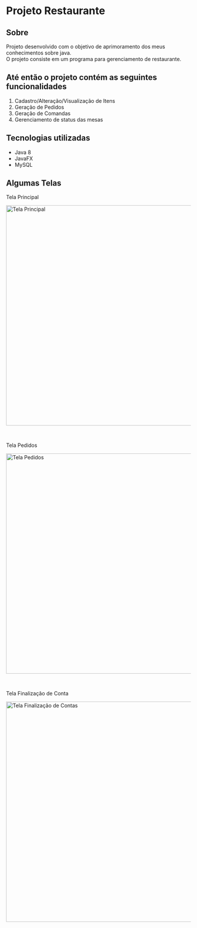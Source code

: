 <h1>Projeto Restaurante</h1>
<h2>Sobre</h2>
<p>Projeto desenvolvido com o objetivo de aprimoramento dos meus conhecimentos sobre java.<br />O projeto consiste em um programa para gerenciamento de restaurante.</p>
<h2>Até então o projeto contém as seguintes funcionalidades</h2>
<ol>
<li>Cadastro/Alteração/Visualização de Itens</li>
<li>Geração de Pedidos</li>
<li>Geração de Comandas</li>
<li>Gerenciamento de status das mesas</li>
</ol>
<h2>Tecnologias utilizadas</h2>
<ul>
<li>Java 8</li>
<li>JavaFX</li>
<li>MySQL</li>
</ul>
<h2>Algumas Telas</h2>
<p>Tela Principal</p>
<img src = "https://user-images.githubusercontent.com/28968932/54173386-714e0b00-4460-11e9-93bb-45a7e51aed02.png" width="600" title ="Tela Principal" align="middle">
<p>&nbsp;</p>
<p>Tela Pedidos</p>
<img src = "https://user-images.githubusercontent.com/28968932/54173389-76ab5580-4460-11e9-8eec-3e4688e6b8ba.png" width="600" title ="Tela Pedidos" align="middle">
<p>&nbsp;</p>
<p>Tela Finalização de Conta</p>
<img src = "https://user-images.githubusercontent.com/28968932/54173392-790daf80-4460-11e9-8e8c-9052da279d39.png" width="600" title ="Tela Finalização de Contas" align="middle">
